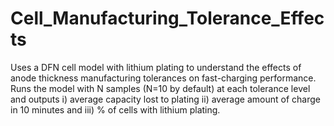 # Cell_Manufacturing_Tolerance_Effects
Uses a DFN cell model with lithium plating to understand the effects of anode thickness manufacturing tolerances on fast-charging performance. Runs the model with N samples (N=10 by default) at each tolerance level and outputs i) average capacity lost to plating ii) average amount of charge in 10 minutes and iii) % of cells with lithium plating. 
